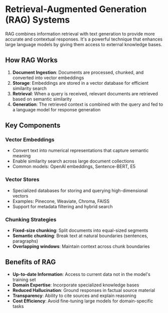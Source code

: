 # Retrieval-Augmented Generation (RAG) Systems

RAG combines information retrieval with text generation to provide more accurate and contextual responses. It's a powerful technique that enhances large language models by giving them access to external knowledge bases.

## How RAG Works

1. **Document Ingestion**: Documents are processed, chunked, and converted into vector embeddings
2. **Storage**: Embeddings are stored in a vector database for efficient similarity search
3. **Retrieval**: When a query is received, relevant documents are retrieved based on semantic similarity
4. **Generation**: The retrieved context is combined with the query and fed to a language model for response generation

## Key Components

### Vector Embeddings
- Convert text into numerical representations that capture semantic meaning
- Enable similarity search across large document collections
- Common models: OpenAI embeddings, Sentence-BERT, E5

### Vector Stores
- Specialized databases for storing and querying high-dimensional vectors
- Examples: Pinecone, Weaviate, Chroma, FAISS
- Support for metadata filtering and hybrid search

### Chunking Strategies
- **Fixed-size chunking**: Split documents into equal-sized segments
- **Semantic chunking**: Break text at natural boundaries (sentences, paragraphs)
- **Overlapping windows**: Maintain context across chunk boundaries

## Benefits of RAG

- **Up-to-date Information**: Access to current data not in the model's training set
- **Domain Expertise**: Incorporate specialized knowledge bases
- **Reduced Hallucination**: Ground responses in factual source material
- **Transparency**: Ability to cite sources and explain reasoning
- **Cost Efficiency**: Avoid fine-tuning large models for domain-specific tasks